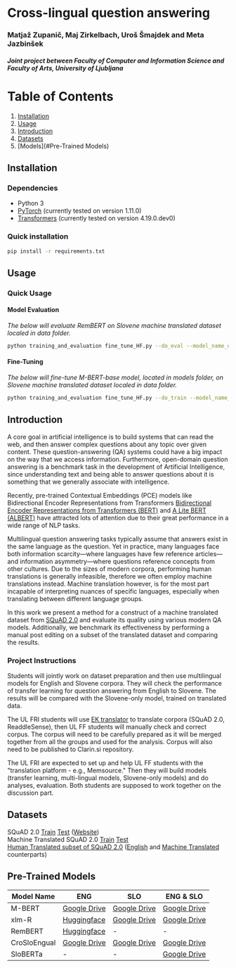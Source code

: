 # Cross-lingual question answering
### Matjaž Zupanič, Maj Zirkelbach, Uroš Šmajdek and Meta Jazbinšek
##### Joint project between Faculty of Computer and Information Science and Faculty of Arts, University of Ljubljana

# Table of Contents
1. [Installation](#Installation)
2. [Usage](#Usage)
3. [Introduction](#Introduction)
4. [Datasets](#Datasets)
5. [Models](#Pre-Trained Models)

## Installation

### Dependencies 
- Python 3
- [PyTorch](https://pytorch.org/) (currently tested on version 1.11.0)
- [Transformers](https://github.com/huggingface/transformers) (currently tested on version 4.19.0.dev0)

### Quick installation
```bash
pip install -r requirements.txt
```

## Usage

### Quick Usage

#### Model Evaluation
*The below will evaluate RemBERT on Slovene machine translated dataset localed in data folder.*
```bash
python training_and_evaluation fine_tune_HF.py --do_eval --model_name_or_path Sindhu/rembert-squad2 --validation_file data/rf_dev-v2.0_SLO_translated_corrected.json --version_2_with_negative
```

#### Fine-Tuning
*The below will fine-tune M-BERT-base model, located in models folder, on Slovene machine translated dataset localed in data folder.*

```bash
python training_and_evaluation fine_tune_HF.py --do_train --model_name_or_path models/mBertBase_ENG --train_file data/rf_train-v2.0_SLO_translated_corrected.json --validation_file data/rf_dev-v2.0_SLO_translated_corrected.json --per_device_train_batch_size 4 --learning_rate 3e-5 --num_train_epochs 3 --max_seq_length 320 --output_dir results/fine_tuning--version_2_with_negative
```

## Introduction
A core goal in artificial intelligence is to build systems that can read the web, and then answer complex questions about any topic over given content. These question-answering (QA) systems could have a big impact on the way that we access information. Furthermore, open-domain question answering is a benchmark task in the development of Artificial Intelligence, since understanding text and being able to answer questions about it is something that we generally associate with intelligence.
  
Recently, pre-trained Contextual Embeddings (PCE) models like Bidirectional Encoder Representations from Transformers [Bidirectional Encoder Representations from Transformers (BERT)](https://arxiv.org/abs/1810.04805) and [A Lite BERT (ALBERT)](https://arxiv.org/pdf/1909.11942.pdf) have attracted lots of attention due to their great performance in a wide range of NLP tasks.
	
Multilingual question answering tasks typically assume that answers exist in the same language as the question. Yet in practice, many languages face both information scarcity—where languages have few reference articles—and information asymmetry—where questions reference concepts from other cultures. Due to the sizes of modern corpora, performing human translations is generally infeasible, therefore we often employ machine translations instead. Machine translation however, is for the most part incapable of interpreting nuances of specific languages, especially when translating between different language groups.
	
In this work we present a method for a construct of a machine translated dataset from [SQuAD 2.0](https://arxiv.org/abs/1806.03822) and evaluate its quality using various modern QA models. Additionally, we benchmark its effectiveness by performing a manual post editing on a subset of the translated dataset and comparing the results.

### Project Instructions
Students will jointly work on dataset preparation and then use multilingual models for English and Slovene corpora. They will check the performance of transfer learning for question answering from English to Slovene. The results will be compared with the Slovene-only model, trained on translated data.


The UL FRI students will use [EK translator](https://ec.europa.eu/cefdigital/wiki/display/CEFDIGITAL/eTranslation) to translate corpora (SQuAD 2.0, ReaddleSense), then UL FF students will manually check and correct corpus. The corpus will need to be carefully prepared as it will be merged together from all the groups and used for the analysis. Corpus will also need to be published to Clarin.si repository.


The UL FRI are expected to set up and help UL FF students with the "translation platform - e.g., Memsource." Then they will build models (transfer learning, multi-lingual models, Slovene-only models) and do analyses, evaluation. Both students are supposed to work together on the discussion part.

## Datasets

SQuAD 2.0 [Train](https://drive.google.com/file/d/1q_uHuOCBPMko7ljsb9vYroEPDSC8Hsa_/view?usp=sharing) [Test](https://drive.google.com/file/d/1uzm6TjfB3xy6G78kwx5F3d0yeaTRNkTV/view?usp=sharing) ([Website](https://rajpurkar.github.io/SQuAD-explorer/)) \
Machine Translated SQuAD 2.0 [Train](https://drive.google.com/file/d/1Fc3iOQaGRzPnQ68zh3Weieu4qnTETre-/view?usp=sharing) [Test](https://drive.google.com/file/d/1h_-v5OI_gMRnH4pl0Zx0rnirZnm0keVb/view?usp=sharing) \
[Human Translated subset of SQuAD 2.0](https://drive.google.com/file/d/1y_LYKDX3norDSHp9KUuMR6e1ZSc-nhyv/view?usp=sharing) ([English](https://drive.google.com/file/d/17z7CYztCUP6Wp1GYretrQCTQ6Cjv3QG3/view?usp=sharing) and [Machine Translated](https://drive.google.com/file/d/18xDbzfJAGQPgdPTMbyLnWb4iyAUO7HLP/view?usp=sharing) counterparts)

## Pre-Trained Models

| Model Name   | ENG                                                                                                | SLO          | ENG & SLO                                                                                          |
|--------------|----------------------------------------------------------------------------------------------------|--------------|----------------------------------------------------------------------------------------------------|
| M-BERT       | [Google Drive](https://drive.google.com/file/d/1KidXu1eG38K5Z8AU7aTNlJzyrnXaV5Sh/view?usp=sharing) | [Google Drive](https://drive.google.com/file/d/17c2TMw21hF1yllCbi-n_t_St7BAURuml/view?usp=sharing) | [Google Drive](https://drive.google.com/file/d/1TGp2pisgQwBN5tsulqRIluuKwipehjsG/view?usp=sharing) |
| xlm-R        | [Huggingface](https://huggingface.co/deepset/xlm-roberta-large-squad2)                             | [Google Drive](https://drive.google.com/file/d/1PlRISTHd9nakEabQt41MjrRTSLm7Cw9W/view?usp=sharing) | [Google Drive](https://drive.google.com/file/d/13DsJFW-4UcQQ3MvHPlkBEd2O3wFz1n15/view?usp=sharing) |
| RemBERT      | [Huggingface](https://huggingface.co/Sindhu/rembert-squad2)                                                                                    | -            | -                                                                                                  |
| CroSloEngual | [Google Drive](https://drive.google.com/file/d/1SoHUNIs5riY_KlnXMlPwlbz0rXD4aVhb/view?usp=sharing)                                                                                       | [Google Drive](https://drive.google.com/file/d/1PDAq5ZSmCjKudcictyiA01huAxs-zY4K/view?usp=sharing) | [Google Drive](https://drive.google.com/file/d/1lTh9xi5-dXjP6iCl_RzEZgflUoA8soq3/view?usp=sharing) |
| SloBERTa     | -                                                                                                  | -            | [Google Drive](https://drive.google.com/file/d/1Pz9bZEwWlAZ75Qexlg2tu9C_Rri-kSU0/view?usp=sharing)                                                                                   |